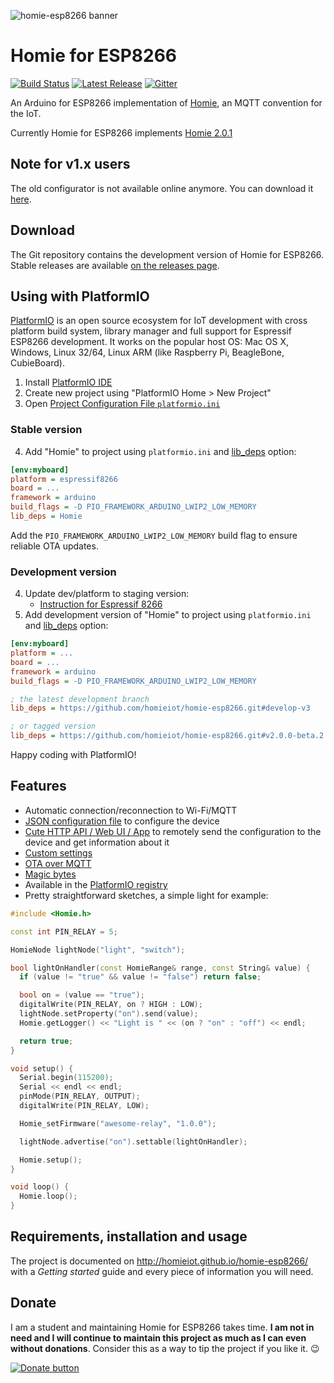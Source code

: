 ![homie-esp8266 banner](banner.png)

# Homie for ESP8266

[![Build Status](https://img.shields.io/circleci/project/github/homieiot/homie-esp8266/develop.svg?style=flat-square)](https://circleci.com/gh/homieiot/homie-esp8266) [![Latest Release](https://img.shields.io/badge/release-v2.0.0-yellow.svg?style=flat-square)](https://github.com/homieiot/homie-esp8266/releases) [![Gitter](https://img.shields.io/gitter/room/Homie/ESP8266.svg?style=flat-square)](https://gitter.im/homie-iot/ESP8266)

An Arduino for ESP8266 implementation of [Homie](https://github.com/homieiot/convention), an MQTT convention for the IoT.

Currently Homie for ESP8266 implements [Homie 2.0.1](https://github.com/homieiot/convention/releases/tag/v2.0.1)

## Note for v1.x users

The old configurator is not available online anymore. You can download it [here](https://github.com/homieiot/homie-esp8266/releases/download/v1.5.0/homie-esp8266-v1-setup.zip).

## Download

The Git repository contains the development version of Homie for ESP8266. Stable releases are available [on the releases page](https://github.com/homieiot/homie-esp8266/releases).

## Using with PlatformIO

[PlatformIO](http://platformio.org) is an open source ecosystem for IoT development with cross platform build system, library manager and full support for Espressif ESP8266 development. It works on the popular host OS: Mac OS X, Windows, Linux 32/64, Linux ARM (like Raspberry Pi, BeagleBone, CubieBoard).

1. Install [PlatformIO IDE](http://platformio.org/platformio-ide)
2. Create new project using "PlatformIO Home > New Project"
3. Open [Project Configuration File `platformio.ini`](http://docs.platformio.org/page/projectconf.html)

### Stable version

4. Add "Homie" to project using `platformio.ini` and [lib_deps](http://docs.platformio.org/page/projectconf/section_env_library.html#lib-deps) option:
```ini
[env:myboard]
platform = espressif8266
board = ...
framework = arduino
build_flags = -D PIO_FRAMEWORK_ARDUINO_LWIP2_LOW_MEMORY
lib_deps = Homie
```

Add the `PIO_FRAMEWORK_ARDUINO_LWIP2_LOW_MEMORY` build flag to ensure reliable OTA updates.

### Development version

4. Update dev/platform to staging version:
   - [Instruction for Espressif 8266](http://docs.platformio.org/en/latest/platforms/espressif8266.html#using-arduino-framework-with-staging-version)
5. Add development version of "Homie" to project using `platformio.ini` and [lib_deps](http://docs.platformio.org/page/projectconf/section_env_library.html#lib-deps) option:
```ini
[env:myboard]
platform = ...
board = ...
framework = arduino
build_flags = -D PIO_FRAMEWORK_ARDUINO_LWIP2_LOW_MEMORY

; the latest development branch
lib_deps = https://github.com/homieiot/homie-esp8266.git#develop-v3

; or tagged version
lib_deps = https://github.com/homieiot/homie-esp8266.git#v2.0.0-beta.2
```

Happy coding with PlatformIO!

## Features

* Automatic connection/reconnection to Wi-Fi/MQTT
* [JSON configuration file](http://homieiot.github.io/homie-esp8266/docs/develop/configuration/json-configuration-file) to configure the device
* [Cute HTTP API / Web UI / App](http://homieiot.github.io/homie-esp8266/docs/develop/configuration/http-json-api) to remotely send the configuration to the device and get information about it
* [Custom settings](http://homieiot.github.io/homie-esp8266/docs/develop/advanced-usage/custom-settings)
* [OTA over MQTT](http://homieiot.github.io/homie-esp8266/docs/develop/others/ota-configuration-updates)
* [Magic bytes](http://homieiot.github.io/homie-esp8266/docs/develop/advanced-usage/magic-bytes)
* Available in the [PlatformIO registry](http://platformio.org/#!/lib/show/555/Homie)
* Pretty straightforward sketches, a simple light for example:

```c++
#include <Homie.h>

const int PIN_RELAY = 5;

HomieNode lightNode("light", "switch");

bool lightOnHandler(const HomieRange& range, const String& value) {
  if (value != "true" && value != "false") return false;

  bool on = (value == "true");
  digitalWrite(PIN_RELAY, on ? HIGH : LOW);
  lightNode.setProperty("on").send(value);
  Homie.getLogger() << "Light is " << (on ? "on" : "off") << endl;

  return true;
}

void setup() {
  Serial.begin(115200);
  Serial << endl << endl;
  pinMode(PIN_RELAY, OUTPUT);
  digitalWrite(PIN_RELAY, LOW);

  Homie_setFirmware("awesome-relay", "1.0.0");

  lightNode.advertise("on").settable(lightOnHandler);

  Homie.setup();
}

void loop() {
  Homie.loop();
}
```

## Requirements, installation and usage

The project is documented on http://homieiot.github.io/homie-esp8266/ with a _Getting started_ guide and every piece of information you will need.

## Donate

I am a student and maintaining Homie for ESP8266 takes time. **I am not in need and I will continue to maintain this project as much as I can even without donations**. Consider this as a way to tip the project if you like it. :wink:

[![Donate button](https://www.paypal.com/en_US/i/btn/btn_donateCC_LG.gif)](https://www.paypal.com/cgi-bin/webscr?cmd=_s-xclick&hosted_button_id=JSGTYJPMNRC74)
